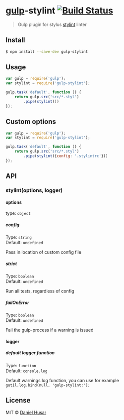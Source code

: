 # [gulp](http://gulpjs.com)-stylint [![Build Status](https://travis-ci.org/danielhusar/gulp-stylint.svg?branch=master)](https://travis-ci.org/danielhusar/gulp-stylint)

> Gulp plugin for stylus [stylint](https://github.com/rossPatton/stylint) linter


## Install

```sh
$ npm install --save-dev gulp-stylint
```


## Usage

```js
var gulp = require('gulp');
var stylint = require('gulp-stylint');

gulp.task('default', function () {
	return gulp.src('src/*.styl')
		.pipe(stylint())
});
```

## Custom options

```js
var gulp = require('gulp');
var stylint = require('gulp-stylint');

gulp.task('default', function () {
	return gulp.src('src/*.styl')
		.pipe(stylint({config: '.stylintrc'}))
});
```


## API

### stylint(options, logger)

#### options
type: `object`

##### config

Type: `string`  
Default: `undefined`

Pass in location of custom config file

##### strict

Type: `boolean`  
Default: `undefined`

Run all tests, regardless of config

##### failOnError

Type: `boolean`  
Default: `undefined`

Fail the gulp-process if a warning is issued

#### logger

##### default logger function

Type: `function`  
Default: `console.log`

Default warnings log function, you can use for example `gutil.log.bind(null, 'gulp-stylint:');`


## License

MIT © [Daniel Husar](https://github.com/danielhusar)
